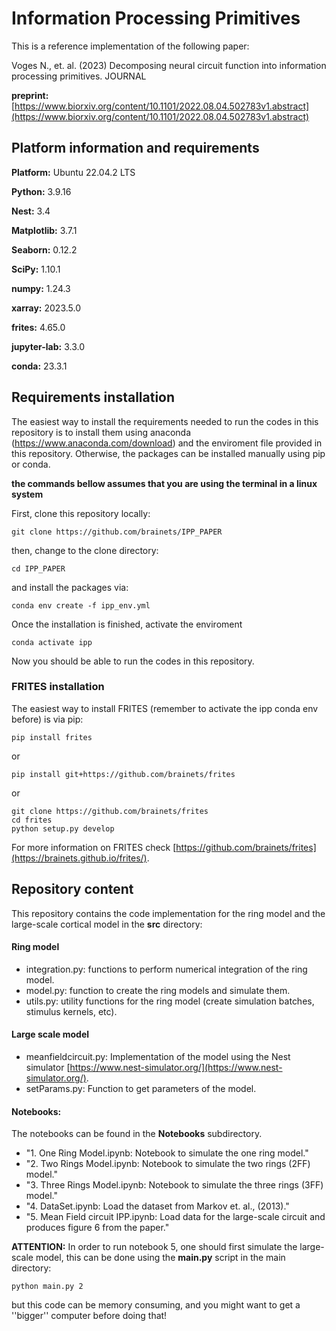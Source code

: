 # Information Processing Primitives

This is a reference implementation of the following paper:

Voges N., et. al. (2023) Decomposing neural circuit function into information processing primitives. JOURNAL

**preprint:** [https://www.biorxiv.org/content/10.1101/2022.08.04.502783v1.abstract](https://www.biorxiv.org/content/10.1101/2022.08.04.502783v1.abstract)

## Platform information and requirements

**Platform:** Ubuntu 22.04.2 LTS

**Python:** 3.9.16

**Nest:** 3.4

**Matplotlib:** 3.7.1

**Seaborn:** 0.12.2

**SciPy:** 1.10.1

**numpy:** 1.24.3

**xarray:** 2023.5.0

**frites:** 4.65.0

**jupyter-lab:** 3.3.0

**conda:**  23.3.1

## Requirements installation

The easiest way to install the requirements needed to run the codes in this repository is to install them using anaconda (https://www.anaconda.com/download) and the enviroment file provided in this repository. Otherwise, the packages can be installed manually using pip or conda. 

**the commands bellow assumes that you are using the terminal in a linux system**

First, clone this repository locally:

```
git clone https://github.com/brainets/IPP_PAPER
```

then, change to the clone directory:

```
cd IPP_PAPER
```

and install the packages via:

```
conda env create -f ipp_env.yml
```

Once the installation is finished, activate the enviroment

```
conda activate ipp
```

Now you should be able to run the codes in this repository.

### FRITES installation

The easiest way to install FRITES (remember to activate the ipp conda env before) is via pip:

```
pip install frites
```

or 

```
pip install git+https://github.com/brainets/frites
```

or 


```
git clone https://github.com/brainets/frites
cd frites
python setup.py develop
```

For more information on FRITES check  [https://github.com/brainets/frites](https://brainets.github.io/frites/).

## Repository content

This repository contains the code implementation for the ring model and the large-scale cortical model in the **src** directory:

#### Ring model

- integration.py: functions to perform numerical integration of the ring model.
- model.py: function to create the ring models and simulate them.
- utils.py: utility functions for the ring model (create simulation batches, stimulus kernels, etc).

#### Large scale model

- meanfieldcircuit.py: Implementation of the model using the Nest simulator [https://www.nest-simulator.org/](https://www.nest-simulator.org/).
- setParams.py: Function to get parameters of the model.

#### Notebooks:

The notebooks can be found in the **Notebooks** subdirectory.

- "1. One Ring Model.ipynb: Notebook to simulate the one ring model."
- "2. Two Rings Model.ipynb: Notebook to simulate the two rings (2FF) model."
- "3. Three Rings Model.ipynb: Notebook to simulate the three rings (3FF) model."
- "4. DataSet.ipynb: Load the dataset from Markov et. al., (2013)."
- "5. Mean Field circuit IPP.ipynb: Load data for the large-scale circuit and produces figure 6 from the paper."

**ATTENTION:** In order to run notebook 5, one should first simulate the large-scale model, this can be done using the **main.py** script in the main directory:

```
python main.py 2
```

but this code can be memory consuming, and you might want to get a ''bigger'' computer before doing that!

